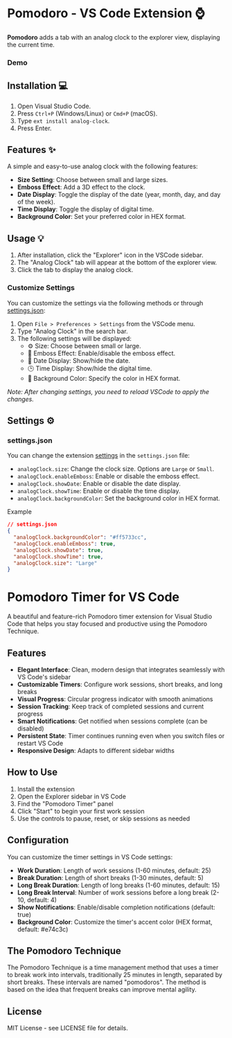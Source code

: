 # Pomodoro - VS Code Extension ⌚

**Pomodoro** adds a tab with an analog clock to the explorer view, displaying the current time.

### Demo



## Installation 💻

1. Open Visual Studio Code.
2. Press `Ctrl+P` (Windows/Linux) or `Cmd+P` (macOS).
3. Type `ext install analog-clock`.
4. Press Enter.

## Features ✨

A simple and easy-to-use analog clock with the following features:

- **Size Setting**: Choose between small and large sizes.
- **Emboss Effect**: Add a 3D effect to the clock.
- **Date Display**: Toggle the display of the date (year, month, day, and day of the week).
- **Time Display**: Toggle the display of digital time.
- **Background Color**: Set your preferred color in HEX format.

## Usage 💡

1. After installation, click the "Explorer" icon in the VSCode sidebar.
2. The "Analog Clock" tab will appear at the bottom of the explorer view.
3. Click the tab to display the analog clock.

### Customize Settings

You can customize the settings via the following methods or through [settings.json](#settingsjson):

1. Open `File > Preferences > Settings` from the VSCode menu.
2. Type "Analog Clock" in the search bar.
3. The following settings will be displayed:
   - ⚙️ Size: Choose between small or large.
   - 💫 Emboss Effect: Enable/disable the emboss effect.
   - 📅 Date Display: Show/hide the date.
   - 🕒 Time Display: Show/hide the digital time.
   - 🎨 Background Color: Specify the color in HEX format.

*Note: After changing settings, you need to reload VSCode to apply the changes.*


## Settings ⚙️

### settings.json
You can change the extension [settings](https://code.visualstudio.com/docs/customization/userandworkspace) in the `settings.json` file:

- `analogClock.size`: Change the clock size. Options are `Large` or `Small`.
- `analogClock.enableEmboss`: Enable or disable the emboss effect.
- `analogClock.showDate`: Enable or disable the date display.
- `analogClock.showTime`: Enable or disable the time display.
- `analogClock.backgroundColor`: Set the background color in HEX format.

Example
```json
// settings.json
{
  "analogClock.backgroundColor": "#ff5733cc",
  "analogClock.enableEmboss": true,
  "analogClock.showDate": true,
  "analogClock.showTime": true,
  "analogClock.size": "Large"
}
```

# Pomodoro Timer for VS Code

A beautiful and feature-rich Pomodoro timer extension for Visual Studio Code that helps you stay focused and productive using the Pomodoro Technique.

## Features

- **Elegant Interface**: Clean, modern design that integrates seamlessly with VS Code's sidebar
- **Customizable Timers**: Configure work sessions, short breaks, and long breaks
- **Visual Progress**: Circular progress indicator with smooth animations
- **Session Tracking**: Keep track of completed sessions and current progress
- **Smart Notifications**: Get notified when sessions complete (can be disabled)
- **Persistent State**: Timer continues running even when you switch files or restart VS Code
- **Responsive Design**: Adapts to different sidebar widths

## How to Use

1. Install the extension
2. Open the Explorer sidebar in VS Code
3. Find the "Pomodoro Timer" panel
4. Click "Start" to begin your first work session
5. Use the controls to pause, reset, or skip sessions as needed

## Configuration

You can customize the timer settings in VS Code settings:

- **Work Duration**: Length of work sessions (1-60 minutes, default: 25)
- **Break Duration**: Length of short breaks (1-30 minutes, default: 5)
- **Long Break Duration**: Length of long breaks (1-60 minutes, default: 15)
- **Long Break Interval**: Number of work sessions before a long break (2-10, default: 4)
- **Show Notifications**: Enable/disable completion notifications (default: true)
- **Background Color**: Customize the timer's accent color (HEX format, default: #e74c3c)

## The Pomodoro Technique

The Pomodoro Technique is a time management method that uses a timer to break work into intervals, traditionally 25 minutes in length, separated by short breaks. These intervals are named "pomodoros". The method is based on the idea that frequent breaks can improve mental agility.

## License

MIT License - see LICENSE file for details.
